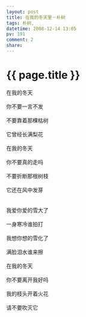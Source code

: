 ```yaml
---
layout: post
title: 在我的冬天里－朴树
tags: 朴树,
datetime: 2008-12-14 13:05
pv: 191
comment: 2
share: 
---
```


{{ page.title }}
================

 在我的冬天<br /><br />你不要一言不发<br /><br />不要靠着那棵枯树<br /><br />它曾经长满梨花<br /><br />在我的冬天<br /><br />你不要真的走吗<br /><br />不要折断那根树枝<br /><br />它还在风中发芽<br /><br /><br />我爱你爱的雪大了<br /><br />一身寒冷谁拍打<br /><br />我想你想的雪化了<br /><br />满脸泪水谁来擦<br /><br />在我的冬天<br /><br />你不要离开我好吗<br /><br />我的枝头开着火花<br /><br />请不要吹灭它 

